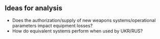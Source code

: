 ## Ideas for analysis

- Does the authorization/supply of new weapons systems/operational parameters impact equipment losses?
- How do equivalent systems perform when used by UKR/RUS?